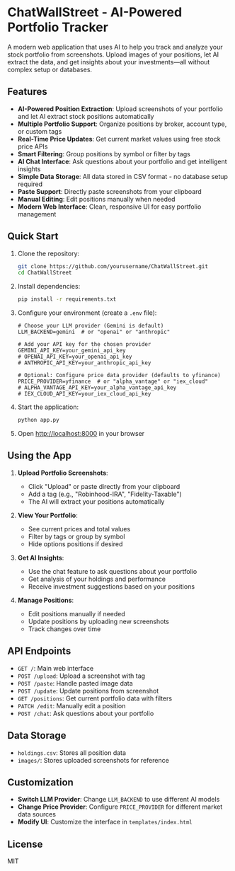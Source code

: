 # ChatWallStreet - AI-Powered Portfolio Tracker

A modern web application that uses AI to help you track and analyze your stock portfolio from screenshots. Upload images of your positions, let AI extract the data, and get insights about your investments—all without complex setup or databases.

## Features

- **AI-Powered Position Extraction**: Upload screenshots of your portfolio and let AI extract stock positions automatically
- **Multiple Portfolio Support**: Organize positions by broker, account type, or custom tags
- **Real-Time Price Updates**: Get current market values using free stock price APIs
- **Smart Filtering**: Group positions by symbol or filter by tags
- **AI Chat Interface**: Ask questions about your portfolio and get intelligent insights
- **Simple Data Storage**: All data stored in CSV format - no database setup required
- **Paste Support**: Directly paste screenshots from your clipboard
- **Manual Editing**: Edit positions manually when needed
- **Modern Web Interface**: Clean, responsive UI for easy portfolio management

## Quick Start

1. Clone the repository:
   ```bash
   git clone https://github.com/yourusername/ChatWallStreet.git
   cd ChatWallStreet
   ```

2. Install dependencies:
   ```bash
   pip install -r requirements.txt
   ```

3. Configure your environment (create a `.env` file):
   ```
   # Choose your LLM provider (Gemini is default)
   LLM_BACKEND=gemini  # or "openai" or "anthropic"
   
   # Add your API key for the chosen provider
   GEMINI_API_KEY=your_gemini_api_key
   # OPENAI_API_KEY=your_openai_api_key
   # ANTHROPIC_API_KEY=your_anthropic_api_key
   
   # Optional: Configure price data provider (defaults to yfinance)
   PRICE_PROVIDER=yfinance  # or "alpha_vantage" or "iex_cloud"
   # ALPHA_VANTAGE_API_KEY=your_alpha_vantage_api_key
   # IEX_CLOUD_API_KEY=your_iex_cloud_api_key
   ```

4. Start the application:
   ```bash
   python app.py
   ```

5. Open [http://localhost:8000](http://localhost:8000) in your browser

## Using the App

1. **Upload Portfolio Screenshots**:
   - Click "Upload" or paste directly from your clipboard
   - Add a tag (e.g., "Robinhood-IRA", "Fidelity-Taxable")
   - The AI will extract your positions automatically

2. **View Your Portfolio**:
   - See current prices and total values
   - Filter by tags or group by symbol
   - Hide options positions if desired

3. **Get AI Insights**:
   - Use the chat feature to ask questions about your portfolio
   - Get analysis of your holdings and performance
   - Receive investment suggestions based on your positions

4. **Manage Positions**:
   - Edit positions manually if needed
   - Update positions by uploading new screenshots
   - Track changes over time

## API Endpoints

- `GET /`: Main web interface
- `POST /upload`: Upload a screenshot with tag
- `POST /paste`: Handle pasted image data
- `POST /update`: Update positions from screenshot
- `GET /positions`: Get current portfolio data with filters
- `PATCH /edit`: Manually edit a position
- `POST /chat`: Ask questions about your portfolio

## Data Storage

- `holdings.csv`: Stores all position data
- `images/`: Stores uploaded screenshots for reference

## Customization

- **Switch LLM Provider**: Change `LLM_BACKEND` to use different AI models
- **Change Price Provider**: Configure `PRICE_PROVIDER` for different market data sources
- **Modify UI**: Customize the interface in `templates/index.html`

## License

MIT 